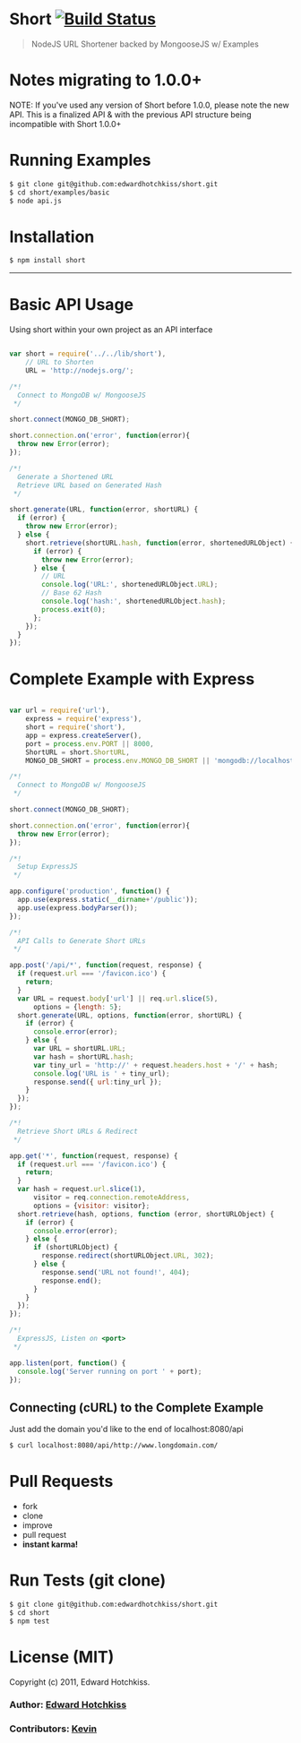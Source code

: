 
# Short [![Build Status](https://secure.travis-ci.org/edwardhotchkiss/short.png)](http://travis-ci.org/edwardhotchkiss/short)

> NodeJS URL Shortener backed by MongooseJS w/ Examples

Notes migrating to 1.0.0+
===============

  NOTE: If you've used any version of Short before 1.0.0, please note the new API. This is a finalized API & with the previous API structure being incompatible with Short 1.0.0+

Running Examples
================

```bash
$ git clone git@github.com:edwardhotchkiss/short.git
$ cd short/examples/basic
$ node api.js
```

Installation
============

```bash
$ npm install short
```
***

Basic API Usage
===============

Using short within your own project as an API interface

```javascript

var short = require('../../lib/short'),
    // URL to Shorten
    URL = 'http://nodejs.org/';

/*!
  Connect to MongoDB w/ MongooseJS
 */

short.connect(MONGO_DB_SHORT);

short.connection.on('error', function(error){
  throw new Error(error);
});

/*!
  Generate a Shortened URL
  Retrieve URL based on Generated Hash
 */

short.generate(URL, function(error, shortURL) {
  if (error) {
    throw new Error(error);
  } else {
    short.retrieve(shortURL.hash, function(error, shortenedURLObject) {
      if (error) {
        throw new Error(error);
      } else {
        // URL
        console.log('URL:', shortenedURLObject.URL);
        // Base 62 Hash
        console.log('hash:', shortenedURLObject.hash);
        process.exit(0);
      };
    });
  }
});

```

Complete Example with Express
=============================

```javascript

var url = require('url'),
    express = require('express'),
    short = require('short'),
    app = express.createServer(),
    port = process.env.PORT || 8000,
    ShortURL = short.ShortURL,
    MONGO_DB_SHORT = process.env.MONGO_DB_SHORT || 'mongodb://localhost/short';

/*!
  Connect to MongoDB w/ MongooseJS
 */

short.connect(MONGO_DB_SHORT);

short.connection.on('error', function(error){
  throw new Error(error);
});

/*!
  Setup ExpressJS
 */

app.configure('production', function() {
  app.use(express.static(__dirname+'/public'));
  app.use(express.bodyParser());
});

/*!
  API Calls to Generate Short URLs
 */

app.post('/api/*', function(request, response) {
  if (request.url === '/favicon.ico') {
    return;
  }
  var URL = request.body['url'] || req.url.slice(5),
      options = {length: 5};
  short.generate(URL, options, function(error, shortURL) {
    if (error) {
      console.error(error);
    } else {
      var URL = shortURL.URL;
      var hash = shortURL.hash;
      var tiny_url = 'http://' + request.headers.host + '/' + hash;
      console.log('URL is ' + tiny_url);
      response.send({ url:tiny_url });
    }
  });
});

/*!
  Retrieve Short URLs & Redirect
 */

app.get('*', function(request, response) {
  if (request.url === '/favicon.ico') {
    return;
  }
  var hash = request.url.slice(1),
      visitor = req.connection.remoteAddress,
      options = {visitor: visitor};
  short.retrieve(hash, options, function (error, shortURLObject) {
    if (error) {
      console.error(error);
    } else {
      if (shortURLObject) {
        response.redirect(shortURLObject.URL, 302);
      } else {
        response.send('URL not found!', 404);
        response.end();
      }
    }
  });
});

/*!
  ExpressJS, Listen on <port>
 */

app.listen(port, function() {
  console.log('Server running on port ' + port);
});

```

## Connecting (cURL) to the Complete Example

Just add the domain you'd like to the end of localhost:8080/api

```bash
$ curl localhost:8080/api/http://www.longdomain.com/
```

Pull Requests
=============

  * fork
  * clone
  * improve
  * pull request
  * **instant karma!**

Run Tests (git clone)
=====================

``` bash
$ git clone git@github.com:edwardhotchkiss/short.git
$ cd short
$ npm test
```

License (MIT)
=============

Copyright (c) 2011, Edward Hotchkiss.

### Author: [Edward Hotchkiss][0]
### Contributors: [Kevin][1]

[0]: http://ingklabs.com/
[1]: http://github.com/thinkroth/
